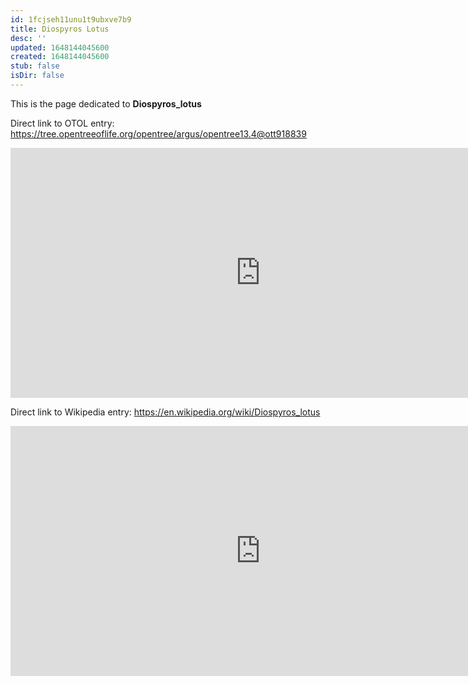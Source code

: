 ```yaml
---
id: 1fcjseh11unu1t9ubxve7b9
title: Diospyros Lotus
desc: ''
updated: 1648144045600
created: 1648144045600
stub: false
isDir: false
---
```

This is the page dedicated to **Diospyros_lotus**


Direct link to OTOL entry: https://tree.opentreeoflife.org/opentree/argus/opentree13.4@ott918839



<html>
    <body>
    <iframe src="https://tree.opentreeoflife.org/opentree/argus/opentree13.4@ott918839"
    width="800" height="400" frameborder="0" allowfullscreen> </iframe>
    </body>
</html>
    


Direct link to Wikipedia entry: https://en.wikipedia.org/wiki/Diospyros_lotus



<html>
    <body>
    <iframe src="https://en.wikipedia.org/wiki/Diospyros_lotus"
    width="800" height="400" frameborder="0" allowfullscreen> </iframe>
    </body>
</html>
    

